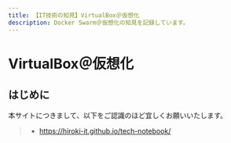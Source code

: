 ```yaml
---
title: 【IT技術の知見】VirtualBox＠仮想化
description: Docker Swarm＠仮想化の知見を記録しています。
---
```


# VirtualBox＠仮想化

## はじめに

本サイトにつきまして、以下をご認識のほど宜しくお願いいたします。

> - https://hiroki-it.github.io/tech-notebook/

<br>

